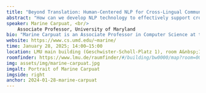 ```yaml
---
title: "Beyond Translation: Human-Centered NLP for Cross-Lingual Communication"
abstract: "How can we develop NLP technology to effectively support cross-lingual communication, especially given recent progress in machine translation and multilingual language models? In this talk, I will present two main threads of work that aim to broaden the scope of machine translation to more directly support people's needs. In the first thread, I'll consider the difficulty people face when weighing the potential benefits of machine translation against the risks it may pose. This difficulty arises because users—who typically do not speak either the input or output language—often cannot assess translation quality. I will present results from a human study in medical settings, which highlights the strengths and weaknesses of state-of-the-art quality estimation techniques. Next, I'll discuss how even accurate translations can fail when users lack background knowledge that is implied in the source language. I will introduce techniques for automatically generating explicitations that explain missing context by considering cultural differences between source and target audiences. Throughout, I will discuss ongoing research directions aimed at developing human-centered NLP approaches for cross-lingual communication."
speaker: Marine Carpuat, <br/>
    Associate Professor, University of Maryland
bio: "Marine Carpuat is an Associate Professor in Computer Science at the University of Maryland. Her research focuses on multilingual natural language processing and machine translation. Before joining the faculty at Maryland, Marine was a Research Scientist at the National Research Council Canada. She received a PhD in Computer Science and a MPhil in Electrical Engineering from the Hong Kong University of Science & Technology, and a Diplome d’Ingenieur from the French Grande Ecole Supelec. Marine is the recipient of an NSF CAREER award, research awards from Google and Amazon, best paper awards at the *SEM and TALN conferences, and an Outstanding Teaching Award."
website: https://www.cs.umd.edu/~marine/
time: January 28, 2025; 14:00–15:00
location: LMU main building (Geschwister-Scholl-Platz 1), room A&nbsp;140
roomfinder: https://www.lmu.de/raumfinder/#/building/bw0000/map?room=000001225_
img: assets/img/marine-carpuat.jpg
imgalt: Portrait of Marine Carpuat
imgside: right
anchor: 2024-01-28-marine-carpuat
---
```

